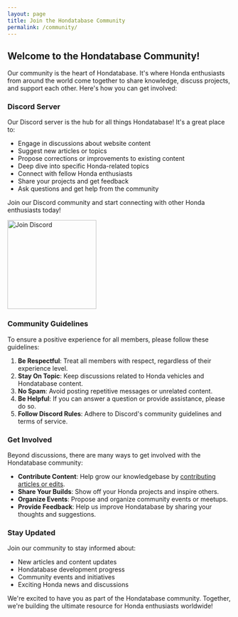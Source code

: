 ```yaml
---
layout: page
title: Join the Hondatabase Community
permalink: /community/
---
```


## Welcome to the Hondatabase Community!

Our community is the heart of Hondatabase. It's where Honda enthusiasts from around the world come together to share knowledge, discuss projects, and support each other. Here's how you can get involved:

### Discord Server

Our Discord server is the hub for all things Hondatabase! It's a great place to:

- Engage in discussions about website content
- Suggest new articles or topics
- Propose corrections or improvements to existing content
- Deep dive into specific Honda-related topics
- Connect with fellow Honda enthusiasts
- Share your projects and get feedback
- Ask questions and get help from the community

Join our Discord community and start connecting with other Honda enthusiasts today!

<a href="http://discord.hondatabase.com" target="_blank"><img src="/assets/images/Discord-Join-666x213.png" alt="Join Discord" style="width: 200px;"></a>

### Community Guidelines

To ensure a positive experience for all members, please follow these guidelines:

1. **Be Respectful**: Treat all members with respect, regardless of their experience level.
2. **Stay On Topic**: Keep discussions related to Honda vehicles and Hondatabase content.
3. **No Spam**: Avoid posting repetitive messages or unrelated content.
4. **Be Helpful**: If you can answer a question or provide assistance, please do so.
5. **Follow Discord Rules**: Adhere to Discord's community guidelines and terms of service.

### Get Involved

Beyond discussions, there are many ways to get involved with the Hondatabase community:

- **Contribute Content**: Help grow our knowledgebase by [contributing articles or edits](/contribute).
- **Share Your Builds**: Show off your Honda projects and inspire others.
- **Organize Events**: Propose and organize community events or meetups.
- **Provide Feedback**: Help us improve Hondatabase by sharing your thoughts and suggestions.

### Stay Updated

Join our community to stay informed about:

- New articles and content updates
- Hondatabase development progress
- Community events and initiatives
- Exciting Honda news and discussions

We're excited to have you as part of the Hondatabase community. Together, we're building the ultimate resource for Honda enthusiasts worldwide!
